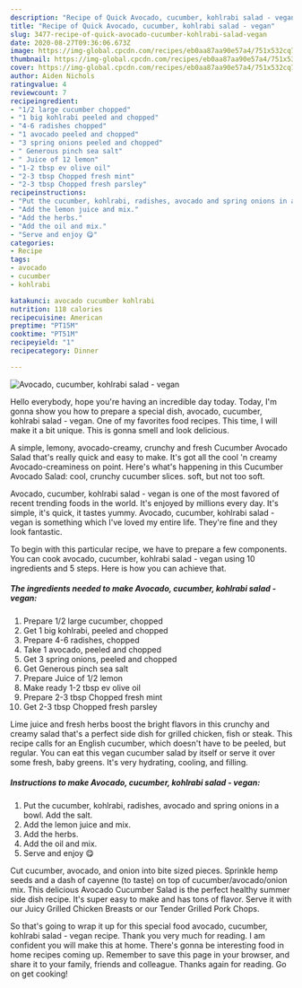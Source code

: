 ```yaml
---
description: "Recipe of Quick Avocado, cucumber, kohlrabi salad - vegan"
title: "Recipe of Quick Avocado, cucumber, kohlrabi salad - vegan"
slug: 3477-recipe-of-quick-avocado-cucumber-kohlrabi-salad-vegan
date: 2020-08-27T09:36:06.673Z
image: https://img-global.cpcdn.com/recipes/eb0aa87aa90e57a4/751x532cq70/avocado-cucumber-kohlrabi-salad-vegan-recipe-main-photo.jpg
thumbnail: https://img-global.cpcdn.com/recipes/eb0aa87aa90e57a4/751x532cq70/avocado-cucumber-kohlrabi-salad-vegan-recipe-main-photo.jpg
cover: https://img-global.cpcdn.com/recipes/eb0aa87aa90e57a4/751x532cq70/avocado-cucumber-kohlrabi-salad-vegan-recipe-main-photo.jpg
author: Aiden Nichols
ratingvalue: 4
reviewcount: 7
recipeingredient:
- "1/2 large cucumber chopped"
- "1 big kohlrabi peeled and chopped"
- "4-6 radishes chopped"
- "1 avocado peeled and chopped"
- "3 spring onions peeled and chopped"
- " Generous pinch sea salt"
- " Juice of 12 lemon"
- "1-2 tbsp ev olive oil"
- "2-3 tbsp Chopped fresh mint"
- "2-3 tbsp Chopped fresh parsley"
recipeinstructions:
- "Put the cucumber, kohlrabi, radishes, avocado and spring onions in a bowl. Add the salt."
- "Add the lemon juice and mix."
- "Add the herbs."
- "Add the oil and mix."
- "Serve and enjoy 😋"
categories:
- Recipe
tags:
- avocado
- cucumber
- kohlrabi

katakunci: avocado cucumber kohlrabi 
nutrition: 118 calories
recipecuisine: American
preptime: "PT15M"
cooktime: "PT51M"
recipeyield: "1"
recipecategory: Dinner

---
```



![Avocado, cucumber, kohlrabi salad - vegan](https://img-global.cpcdn.com/recipes/eb0aa87aa90e57a4/751x532cq70/avocado-cucumber-kohlrabi-salad-vegan-recipe-main-photo.jpg)

Hello everybody, hope you're having an incredible day today. Today, I'm gonna show you how to prepare a special dish, avocado, cucumber, kohlrabi salad - vegan. One of my favorites food recipes. This time, I will make it a bit unique. This is gonna smell and look delicious.

A simple, lemony, avocado-creamy, crunchy and fresh Cucumber Avocado Salad that&#39;s really quick and easy to make. It&#39;s got all the cool &#39;n creamy Avocado-creaminess on point. Here&#39;s what&#39;s happening in this Cucumber Avocado Salad: cool, crunchy cucumber slices. soft, but not too soft.

Avocado, cucumber, kohlrabi salad - vegan is one of the most favored of recent trending foods in the world. It's enjoyed by millions every day. It's simple, it's quick, it tastes yummy. Avocado, cucumber, kohlrabi salad - vegan is something which I've loved my entire life. They're fine and they look fantastic.


To begin with this particular recipe, we have to prepare a few components. You can cook avocado, cucumber, kohlrabi salad - vegan using 10 ingredients and 5 steps. Here is how you can achieve that.

<!--inarticleads1-->

##### The ingredients needed to make Avocado, cucumber, kohlrabi salad - vegan:

1. Prepare 1/2 large cucumber, chopped
1. Get 1 big kohlrabi, peeled and chopped
1. Prepare 4-6 radishes, chopped
1. Take 1 avocado, peeled and chopped
1. Get 3 spring onions, peeled and chopped
1. Get  Generous pinch sea salt
1. Prepare  Juice of 1/2 lemon
1. Make ready 1-2 tbsp ev olive oil
1. Prepare 2-3 tbsp Chopped fresh mint
1. Get 2-3 tbsp Chopped fresh parsley


Lime juice and fresh herbs boost the bright flavors in this crunchy and creamy salad that&#39;s a perfect side dish for grilled chicken, fish or steak. This recipe calls for an English cucumber, which doesn&#39;t have to be peeled, but regular. You can eat this vegan cucumber salad by itself or serve it over some fresh, baby greens. It&#39;s very hydrating, cooling, and filling. 

<!--inarticleads2-->

##### Instructions to make Avocado, cucumber, kohlrabi salad - vegan:

1. Put the cucumber, kohlrabi, radishes, avocado and spring onions in a bowl. Add the salt.
1. Add the lemon juice and mix.
1. Add the herbs.
1. Add the oil and mix.
1. Serve and enjoy 😋


Cut cucumber, avocado, and onion into bite sized pieces. Sprinkle hemp seeds and a dash of cayenne (to taste) on top of cucumber/avocado/onion mix. This delicious Avocado Cucumber Salad is the perfect healthy summer side dish recipe. It&#39;s super easy to make and has tons of flavor. Serve it with our Juicy Grilled Chicken Breasts or our Tender Grilled Pork Chops. 

So that's going to wrap it up for this special food avocado, cucumber, kohlrabi salad - vegan recipe. Thank you very much for reading. I am confident you will make this at home. There's gonna be interesting food in home recipes coming up. Remember to save this page in your browser, and share it to your family, friends and colleague. Thanks again for reading. Go on get cooking!
